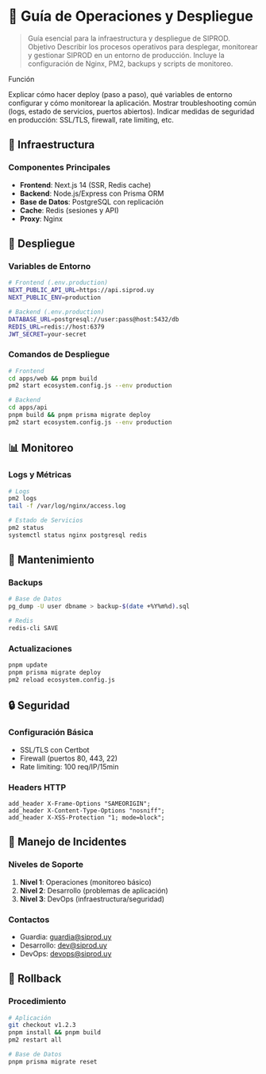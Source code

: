 # 🚀 Guía de Operaciones y Despliegue

> Guía esencial para la infraestructura y despliegue de SIPROD.
> Objetivo
Describir los procesos operativos para desplegar, monitorear y gestionar SIPROD en un entorno de producción. Incluye la configuración de Nginx, PM2, backups y scripts de monitoreo.

Función

Explicar cómo hacer deploy (paso a paso), qué variables de entorno configurar y cómo monitorear la aplicación.
Mostrar troubleshooting común (logs, estado de servicios, puertos abiertos).
Indicar medidas de seguridad en producción: SSL/TLS, firewall, rate limiting, etc.

## 🔧 Infraestructura

### Componentes Principales
- **Frontend**: Next.js 14 (SSR, Redis cache)
- **Backend**: Node.js/Express con Prisma ORM
- **Base de Datos**: PostgreSQL con replicación
- **Cache**: Redis (sesiones y API)
- **Proxy**: Nginx

## 🚀 Despliegue

### Variables de Entorno
```bash
# Frontend (.env.production)
NEXT_PUBLIC_API_URL=https://api.siprod.uy
NEXT_PUBLIC_ENV=production

# Backend (.env.production)
DATABASE_URL=postgresql://user:pass@host:5432/db
REDIS_URL=redis://host:6379
JWT_SECRET=your-secret
```

### Comandos de Despliegue
```bash
# Frontend
cd apps/web && pnpm build
pm2 start ecosystem.config.js --env production

# Backend
cd apps/api
pnpm build && pnpm prisma migrate deploy
pm2 start ecosystem.config.js --env production
```

## 📊 Monitoreo

### Logs y Métricas
```bash
# Logs
pm2 logs
tail -f /var/log/nginx/access.log

# Estado de Servicios
pm2 status
systemctl status nginx postgresql redis
```

## 🔄 Mantenimiento

### Backups
```bash
# Base de Datos
pg_dump -U user dbname > backup-$(date +%Y%m%d).sql

# Redis
redis-cli SAVE
```

### Actualizaciones
```bash
pnpm update
pnpm prisma migrate deploy
pm2 reload ecosystem.config.js
```

## 🔒 Seguridad

### Configuración Básica
- SSL/TLS con Certbot
- Firewall (puertos 80, 443, 22)
- Rate limiting: 100 req/IP/15min

### Headers HTTP
```nginx
add_header X-Frame-Options "SAMEORIGIN";
add_header X-Content-Type-Options "nosniff";
add_header X-XSS-Protection "1; mode=block";
```

## 🚨 Manejo de Incidentes

### Niveles de Soporte
1. **Nivel 1**: Operaciones (monitoreo básico)
2. **Nivel 2**: Desarrollo (problemas de aplicación)
3. **Nivel 3**: DevOps (infraestructura/seguridad)

### Contactos
- Guardia: guardia@siprod.uy
- Desarrollo: dev@siprod.uy
- DevOps: devops@siprod.uy

## 🔄 Rollback

### Procedimiento
```bash
# Aplicación
git checkout v1.2.3
pnpm install && pnpm build
pm2 restart all

# Base de Datos
pnpm prisma migrate reset
```